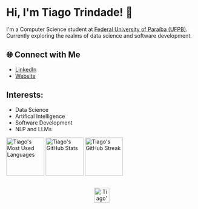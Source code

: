 # Hi, I'm Tiago Trindade! 👋

I'm a Computer Science student at [Federal University of Paraíba (UFPB)](https://www.ufpb.br/). Currently exploring the realms of data science and software development.

## 🌐 Connect with Me
- [LinkedIn](https://www.linkedin.com/in/tiagotrindade03/)
- [Website](https://trindadetiago.github.io/)

## Interests:
- Data Science
- Artifical Intelligence
- Software Development
- NLP and LLMs

<div>
  <img height="100rm" src="https://github-readme-stats.vercel.app/api/top-langs/?username=trindadetiago&layout=compact&theme=dark" alt="Tiago's Most Used Languages">
  <img height="100rm" src="https://github-readme-stats.vercel.app/api?username=trindadetiago&show_icons=true&theme=dark&bg_color=45,0D1117,2D2D2D,2C77E3,ff7700,0D1117" alt="Tiago's GitHub Stats">
  <img height="100rm" src="https://github-readme-streak-stats.herokuapp.com/?user=trindadetiago&theme=dark" alt="Tiago's GitHub Streak" />
</div>

##

<p align="center">
  <img height="40em" src="https://komarev.com/ghpvc/?username=trindadetiago&color=grey&style=plastic&label=Profile%20Views%20&logo=github" alt="Tiago's Profile Views Counter">
</p>
